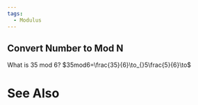 ```yaml
---
tags:
  - Modulus
---
```

## Convert Number to Mod N
What is 35 mod 6?
$35mod6=\frac{35}{6}\to_{}5\frac{5}{6}\to$

# See Also

